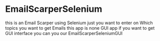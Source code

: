 # EmailScarperSelenium
this is an Email Scarper using Selenium just you want to enter on Which topics you want to get Emails this app is none GUI app if you want to get GUI interface you can you our EmailScarperSeleniumGUI
